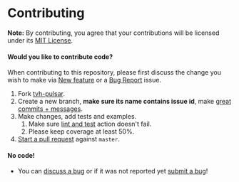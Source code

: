 Contributing
============

**Note:** By contributing, you agree that your contributions will be licensed under its [MIT License](../LICENSE).


#### Would you like to contribute code?

When contributing to this repository, please first discuss the change you wish to make via [New feature][6] or a [Bug Report][5] issue.

1. Fork [tvh-pulsar][1].
2. Create a new branch, **make sure its name contains issue id**, make [great commits + messages][2].   
3. Make changes, add tests and examples.
   1. Make sure [lint and test][7] action doesn't fail. 
   2. Please keep coverage at least 50%.
4. [Start a pull request][3] against `master`.

#### No code!
* You can [discuss a bug][4] or if it was not reported yet [submit a bug][5]!

 [1]: https://github.com/srgsf/tvh-pulsar/fork
 [2]: http://robots.thoughtbot.com/post/48933156625/5-useful-tips-for-a-better-commit-message
 [3]: https://github.com/srgsf/tvh-pulsar/compare
 [4]: https://github.com/srgsf/tvh-pulsar/issues
 [5]: https://github.com/srgsf/tvh-pulsar/issues/new?assignees=&labels=bug&template=bug_report.md&title=
 [6]: https://github.com/srgsf/tvh-pulsar/issues/new?assignees=srgsf&labels=enhancement&template=feature_request.md&title=
 [7]: https://github.com/srgsf/tvh-pulsar/actions/workflows/golint-ci.yaml